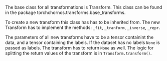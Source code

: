 The base class for all transformations is Transform. This class can be found in the package torchchornos.transforms.base_transforms.

To create a new transform this class has has to be inherited from. The new Transform has to implement the methods: `_fit`, `_tranform`, `_inverse`, `_repr`.

The parameters of all new transforms have to be a tensor containint the data, and a tensor containing the labels. If the dataset has no labels `None` is passed as labels. The transform has to return `None` as well. The logic for splitting the return values of the transform is in `Transform.transform()`.
